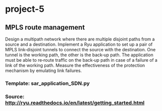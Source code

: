 # project-5
## MPLS route management

Design a multipath network where there are multiple disjoint paths
from a source and a destination. Implement a Ryu application to set
up a pair of MPLS link‐disjoint tunnels to connect the source with
the destination. One tunnel is the working path, the other is the
back‐up path. The application must be able to re‐route traffic on
the back‐up path in case of a failure of a link of the working path.
Measure the effectiveness of the protection mechanism by
emulating link failures.

### Template: sar_application_SDN.py

### Source: http://ryu.readthedocs.io/en/latest/getting_started.html

